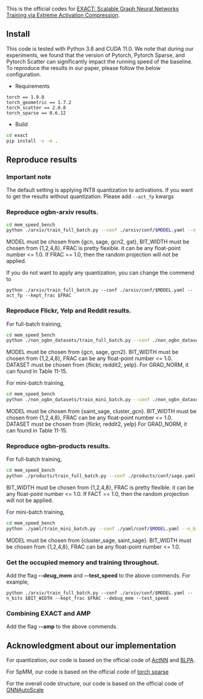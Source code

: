 This is the official codes for [EXACT: Scalable Graph Neural Networks Training via Extreme Activation Compression](https://openreview.net/forum?id=vkaMaq95_rX).

## Install
This code is tested with Python 3.8 and CUDA 11.0. We note that during our experiments, we found that the version of Pytorch, Pytorch Sparse, and Pytorch Scatter can significantly impact the running speed of the baseline. To reproduce the results in our paper, please follow the below configuration.

- Requirements
```
torch == 1.9.0
torch_geometric == 1.7.2
torch_scatter == 2.0.8
torch_sparse == 0.6.12
```

- Build
```bash
cd exact
pip install -v -e .
```

## Reproduce results
### Important note

The default setting is applying INT8 quantization to activations. If you want to get the results without quantization. Please add ```--act_fp``` kwargs

### Reproduce ogbn-arxiv results.
```bash
cd mem_speed_bench
python ./arxiv/train_full_batch.py --conf ./arxiv/conf/$MODEL.yaml --n_bits $BIT_WIDTH --kept_frac $FRAC
```
MODEL must be chosen from {gcn, sage, gcn2, gat}, BIT_WIDTH must be chosen from {1,2,4,8}, FRAC is pretty flexible. it can be any float-point number <= 1.0. If FRAC == 1.0, then the random projection will not be applied.

If you do not want to apply any quantization, you can change the commend to 
```
python ./arxiv/train_full_batch.py --conf ./arxiv/conf/$MODEL.yaml --act_fp --kept_frac $FRAC
```

### Reproduce Flickr, Yelp and Reddit results.
For full-batch training, 
```bash
cd mem_speed_bench
python ./non_ogbn_datasets/train_full_batch.py --conf ./non_ogbn_datasets/conf/$MODEL.yaml --n_bits $BIT_WIDTH --kept_frac $FRAC --dataset $DATASET --grad_norm $GRAD_NORM
```
MODEL must be chosen from {gcn, sage, gcn2}. BIT_WIDTH must be chosen from {1,2,4,8}, FRAC can be any float-point number <= 1.0. 
DATASET must be chosen from {flickr, reddit2, yelp}.
For GRAD_NORM, it can found in Table 11-15.

For mini-batch training, 
```bash
cd mem_speed_bench
python ./non_ogbn_datasets/train_mini_batch.py --conf ./non_ogbn_datasets/conf/$MODEL.yaml --n_bits $BIT_WIDTH --kept_frac $FRAC --dataset $DATASET --grad_norm $GRAD_NORM
```
MODEL must be chosen from {saint_sage, cluster_gcn}. BIT_WIDTH must be chosen from {1,2,4,8}, FRAC can be any float-point number <= 1.0. 
DATASET must be chosen from {flickr, reddit2, yelp}
For GRAD_NORM, it can found in Table 11-15.


### Reproduce ogbn-products results.
For full-batch training, 
```bash
cd mem_speed_bench
python ./products/train_full_batch.py --conf ./products/conf/sage.yaml --n_bits $BIT_WIDTH --kept_frac $FRAC
```
BIT_WIDTH must be chosen from {1,2,4,8}, FRAC is pretty flexible. it can be any float-point number <= 1.0. If FACT == 1.0, then the random projection will not be applied.

For mini-batch training, 
```bash
cd mem_speed_bench
python ./yaml/train_mini_batch.py --conf ./yaml/conf/$MODEL.yaml --n_bits $BIT_WIDTH --kept_frac $FRAC
```
MODEL must be chosen from {cluster_sage, saint_sage}. BIT_WIDTH must be chosen from {1,2,4,8}, FRAC can be any float-point number <= 1.0.

### Get the occupied memory and training throughout.
Add the flag **--deug_mem** and **--test_speed** to the above commends. For example,
```
python ./arxiv/train_full_batch.py --conf ./arxiv/conf/$MODEL.yaml --n_bits $BIT_WIDTH --kept_frac $FRAC --debug_mem --test_speed
```

### Combining EXACT and AMP
Add the flag **--amp** to the above commends.

## Acknowledgment about our implementation
For quantization, our code is based on the official code of [ActNN](https://arxiv.org/abs/2104.14129) and [BLPA](https://github.com/ayanc/blpa).

For SpMM, our code is based on the official code of [torch sparse](https://github.com/rusty1s/pytorch_sparse)

For the overall code structure, our code is based on the official code of [GNNAutoScale](https://github.com/rusty1s/pyg_autoscale)